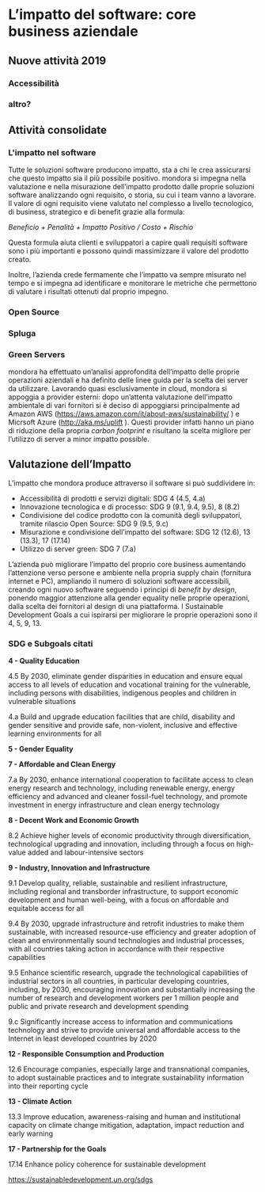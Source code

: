 # L’impatto del software: core business aziendale

## Nuove attività 2019

### Accessibilità

### altro?

## Attività consolidate

### L'impatto nel software

Tutte le soluzioni software producono impatto, sta a chi le crea assicurarsi che questo impatto sia il più possibile positivo. mondora si impegna nella valutazione e nella misurazione dell’impatto prodotto dalle proprie soluzioni software analizzando ogni requisito, o storia, su cui i team vanno a lavorare. Il valore di ogni requisito viene valutato nel complesso a livello tecnologico,  di business, strategico e di benefit grazie alla formula:

*Beneficio + Penalità + Impatto Positivo / Costo + Rischio*

Questa formula aiuta clienti e sviluppatori a capire quali requisiti software sono i più importanti e possono quindi massimizzare il valore del prodotto creato.

Inoltre, l’azienda crede fermamente che l’impatto va sempre misurato nel tempo e si impegna ad identificare e monitorare le metriche che permettono di valutare i risultati ottenuti dal proprio impegno.

### Open Source

### Spluga

### Green Servers

mondora ha effettuato un’analisi approfondita dell’impatto delle proprie operazioni aziendali e ha definito delle linee guida per la scelta dei server da utilizzare. Lavorando quasi esclusivamente in cloud, mondora si appoggia a provider esterni: dopo un’attenta valutazione dell’impatto ambientale di vari fornitori si è deciso di appoggiarsi principalmente ad Amazon AWS (https://aws.amazon.com/it/about-aws/sustainability/ ) e Micrsoft Azure (http://aka.ms/uplift ). Questi provider infatti hanno un piano di riduzione della propria *carbon footprint* e risultano la scelta migliore per l’utilizzo di server a minor impatto possible. 

## Valutazione dell’Impatto

L’impatto che mondora produce attraverso il software si può suddividere in:
* Accessibilità di prodotti  e servizi digitali: SDG 4 (4.5, 4.a)
* Innovazione tecnologica e di processo: SDG 9 (9.1, 9.4, 9.5), 8 (8.2)
* Condivisione del codice prodotto con la comunità degli sviluppatori, tramite rilascio Open Source: SDG 9 (9.5, 9.c)
* Misurazione e condivisione dell’impatto del software: SDG 12 (12.6), 13 (13.3), 17 (17.14)
* Utilizzo di server green: SDG 7 (7.a)

L’azienda può migliorare l’impatto del proprio core business aumentando l’attenzione verso persone e ambiente nella propria supply chain (fornitura internet e PC), ampliando il numero di soluzioni software accessibili, creando ogni nuovo software seguendo i principi di *benefit by design*, ponendo maggior attenzione alla gender equality nelle proprie operazioni, dalla scelta dei fornitori al design di una piattaforma. I Sustainable Development Goals a cui ispirarsi per migliorare le proprie operazioni sono il 4, 5, 9, 13.

### SDG e Subgoals citati

**4 - Quality Education**

4.5 By 2030, eliminate gender disparities in education and ensure equal access to all levels of education and vocational training for the vulnerable, including persons with disabilities, indigenous peoples and children in vulnerable situations

4.a Build and upgrade education facilities that are child, disability and gender sensitive and provide safe, non-violent, inclusive and effective learning environments for all

**5 - Gender Equality**

**7 - Affordable and Clean Energy**

7.a By 2030, enhance international cooperation to facilitate access to clean energy research and technology, including renewable energy, energy efficiency and advanced and cleaner fossil-fuel technology, and promote investment in energy infrastructure and clean energy technology

**8 - Decent Work and Economic Growth**

8.2 Achieve higher levels of economic productivity through diversification, technological upgrading and innovation, including through a focus on high-value added and labour-intensive sectors

**9 - Industry, Innovation and Infrastructure**

9.1 Develop quality, reliable, sustainable and resilient infrastructure, including regional and transborder infrastructure, to support economic development and human well-being, with a focus on affordable and equitable access for all

9.4 By 2030, upgrade infrastructure and retrofit industries to make them sustainable, with increased resource-use efficiency and greater adoption of clean and environmentally sound technologies and industrial processes, with all countries taking action in accordance with their respective capabilities

9.5 Enhance scientific research, upgrade the technological capabilities of industrial sectors in all countries, in particular developing countries, including, by 2030, encouraging innovation and substantially increasing the number of research and development workers per 1 million people and public and private research and development spending

9.c Significantly increase access to information and communications technology and strive to provide universal and affordable access to the Internet in least developed countries by 2020

**12 - Responsible Consumption and Production**

12.6 Encourage companies, especially large and transnational companies, to adopt sustainable practices and to integrate sustainability information into their reporting cycle

**13 - Climate Action**

13.3 Improve education, awareness-raising and human and institutional capacity on climate change mitigation, adaptation, impact reduction and early warning

**17 - Partnership for the Goals**

17.14 Enhance policy coherence for sustainable development

https://sustainabledevelopment.un.org/sdgs


